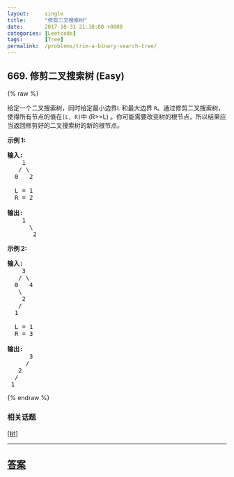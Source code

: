 ```yaml
---
layout:     single
title:      "修剪二叉搜索树"
date:       2017-10-31 21:30:00 +0800
categories: [Leetcode]
tags:       [Tree]
permalink:  /problems/trim-a-binary-search-tree/
---
```


## 669. 修剪二叉搜索树 (Easy)

{% raw %}

<p>给定一个二叉搜索树，同时给定最小边界<code>L</code>&nbsp;和最大边界&nbsp;<code>R</code>。通过修剪二叉搜索树，使得所有节点的值在<code>[L, R]</code>中 (R&gt;=L) 。你可能需要改变树的根节点，所以结果应当返回修剪好的二叉搜索树的新的根节点。</p>

<p><strong>示例 1:</strong></p>

<pre>
<strong>输入:</strong> 
    1
   / \
  0   2

  L = 1
  R = 2

<strong>输出:</strong> 
    1
      \
       2
</pre>

<p><strong>示例 2:</strong></p>

<pre>
<strong>输入:</strong> 
    3
   / \
  0   4
   \
    2
   /
  1

  L = 1
  R = 3

<strong>输出:</strong> 
      3
     / 
   2   
  /
 1
</pre>

{% endraw %}

### 相关话题
  [[树](https://github.com/openset/leetcode/tree/master/tag/tree/README.md)]

---

## [答案](https://github.com/openset/leetcode/tree/master/problems/trim-a-binary-search-tree)

